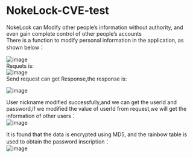 # NokeLock-CVE-test
NokeLcok can Modify other people’s information without authority, and even gain complete control of other people’s accounts  
There is a function to modify personal information in the application, as shown below：  

![image](https://user-images.githubusercontent.com/48674419/109612451-b4807780-7b6a-11eb-802d-fe0af6d77db3.png)  
Requets is:  
![image](https://user-images.githubusercontent.com/48674419/109612520-ceba5580-7b6a-11eb-9b25-63eb58860a18.png)  
Send request can get Response,the response is:  

![image](https://user-images.githubusercontent.com/48674419/109612622-fb6e6d00-7b6a-11eb-96e5-87f706a209da.png)

User nickname modified successfully,and we can get the userId and password,if we modified the value of userId from request,we will get the information of other users：  
![image](https://user-images.githubusercontent.com/48674419/109613501-34f3a800-7b6c-11eb-893f-5bd4da7af6d6.png)



It is found that the data is encrypted using MD5, and the rainbow table is used to obtain the password inscription：  
![image](https://user-images.githubusercontent.com/48674419/109613224-d3cbd480-7b6b-11eb-9544-ec0bf4ad0dbd.png)
